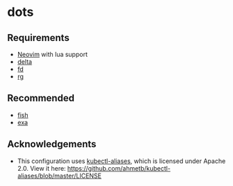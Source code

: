 # dots

## Requirements

* [Neovim](https://github.com/neovim/neovim) with lua support
* [delta](https://github.com/dandavison/delta)
* [fd](https://github.com/sharkdp/fd)
* [rg](https://github.com/BurntSushi/ripgrep)

## Recommended

* [fish](https://github.com/fish-shell/fish-shell)
* [exa](https://github.com/ogham/exa)

## Acknowledgements

* This configuration uses [kubectl-aliases](https://github.com/ahmetb/kubectl-aliases), which is licensed under Apache 2.0. View it here: https://github.com/ahmetb/kubectl-aliases/blob/master/LICENSE
